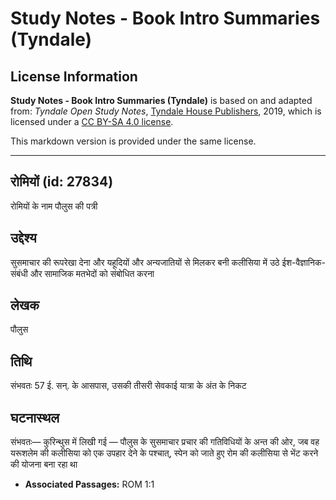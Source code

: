 # Study Notes - Book Intro Summaries (Tyndale)

## License Information

**Study Notes - Book Intro Summaries (Tyndale)** is based on and adapted from: _Tyndale Open Study Notes_, [Tyndale House Publishers](https://tyndaleopenresources.com/), 2019, which is licensed under a [CC BY-SA 4.0 license](https://creativecommons.org/licenses/by-sa/4.0/legalcode.en).

This markdown version is provided under the same license.



--------------------------------

## रोमियों (id: 27834)

रोमियों के नाम पौलुस की पत्री

उद्देश्य
--------

सुसमाचार की रूपरेखा देना और यहूदियों और अन्यजातियों से मिलकर बनी कलीसिया में उठे ईश\-वैज्ञानिक\-संबंधी और सामाजिक मतभेदों को संबोधित करना

लेखक
----

पौलुस

तिथि
----

संभवतः 57 ई. सन्. के आसपास, उसकी तीसरी सेवकाई यात्रा के अंत के निकट

घटनास्थल
--------

संभवतः— कुरिन्थुस में लिखी गई — पौलुस के सुसमाचार प्रचार की गतिविधियों के अन्त की ओर, जब वह यरूशलेम की कलीसिया को एक उपहार देने के पश्चात्, स्पेन को जाते हुए रोम की कलीसिया से भेंट करने की योजना बना रहा था

* **Associated Passages:** ROM 1:1

